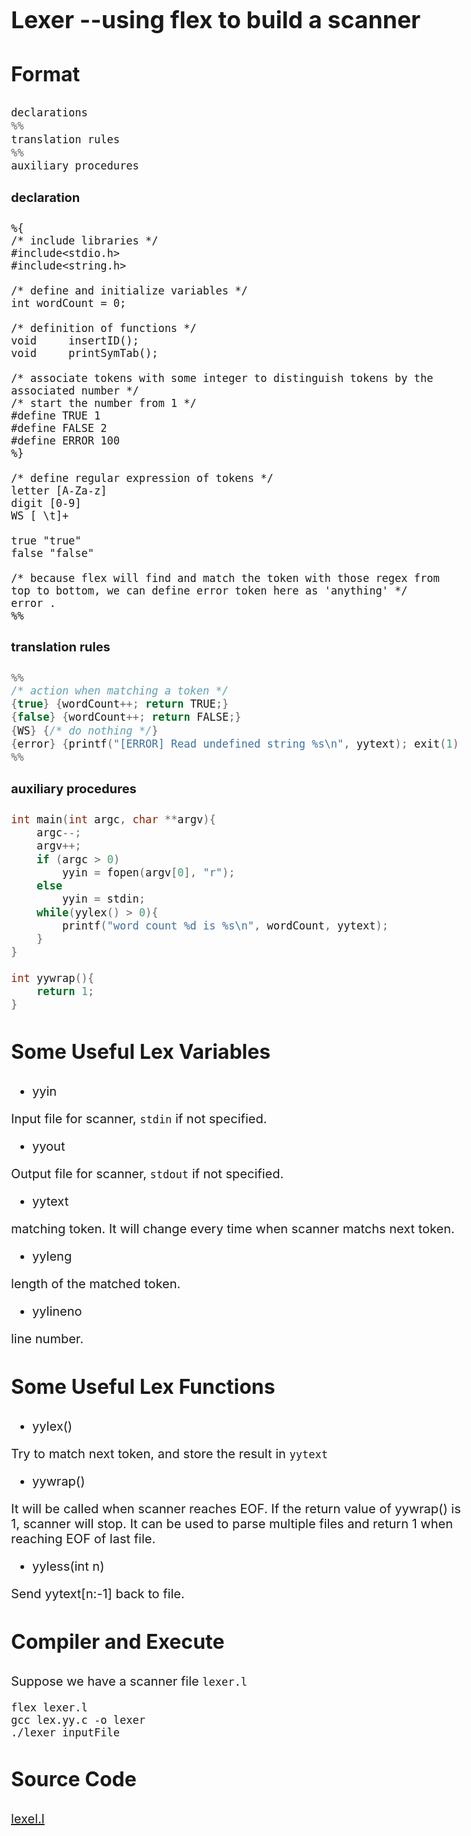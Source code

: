 <style>
    body{
    	font-size: 15pt;
    }
    h2{
        font-size: 28pt;
        font-weight: bold;
    }
    h3{
        font-size: 24pt;
        font-weight: bold;
    }
</style>

## Lexer --using flex to build a scanner

### Format

```c
declarations
%%
translation rules
%%
auxiliary procedures
```

#### declaration

```
%{
/* include libraries */
#include<stdio.h>
#include<string.h>

/* define and initialize variables */
int wordCount = 0;

/* definition of functions */
void     insertID();
void 	 printSymTab();

/* associate tokens with some integer to distinguish tokens by the associated number */
/* start the number from 1 */
#define TRUE 1
#define FALSE 2
#define ERROR 100
%}

/* define regular expression of tokens */
letter [A-Za-z]
digit [0-9]
WS [ \t]+

true "true"
false "false"

/* because flex will find and match the token with those regex from top to bottom, we can define error token here as 'anything' */
error .
%%
```

#### translation rules

```c
%%
/* action when matching a token */
{true} {wordCount++; return TRUE;}
{false} {wordCount++; return FALSE;}
{WS} {/* do nothing */}
{error} {printf("[ERROR] Read undefined string %s\n", yytext); exit(1);}
%%
```

#### auxiliary procedures

```c
int main(int argc, char **argv){
    argc--; 
    argv++;
    if (argc > 0)
        yyin = fopen(argv[0], "r");
    else
        yyin = stdin;
    while(yylex() > 0){
        printf("word count %d is %s\n", wordCount, yytext);
    }
}

int yywrap(){
    return 1;
}
```

### Some Useful Lex Variables

- yyin

Input file for scanner, `stdin` if not specified.

- yyout

Output file for scanner, `stdout` if not specified.

- yytext

matching token. It will change every time when scanner matchs next token.

- yyleng

length of the matched token.

- yylineno

line number.

### Some Useful Lex Functions
- yylex()
    
Try to match next token, and store the result in `yytext`

- yywrap()

It will be called when scanner reaches EOF. If the return value of yywrap() is 1, scanner will stop. It can be used to parse multiple files and return 1 when reaching EOF of last file.

- yyless(int n)

Send yytext[n:-1] back to file.

### Compiler and Execute

Suppose we have a scanner file `lexer.l`
```shell
flex lexer.l
gcc lex.yy.c -o lexer
./lexer inputFile
```

### Source Code

[lexel.l](https://github.com/chunyu618/chunyu618.github.io/blob/main/note/tools/compiler/lexer/lexer.l)
